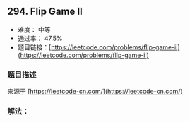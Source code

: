 ## 294. Flip Game II

- 难度： 中等
- 通过率： 47.5%
- 题目链接：[https://leetcode.com/problems/flip-game-ii](https://leetcode.com/problems/flip-game-ii)


### 题目描述

来源于 [https://leetcode-cn.com/](https://leetcode-cn.com/)



### 解法：